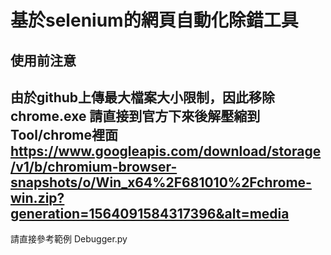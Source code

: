 # 基於selenium的網頁自動化除錯工具
## 使用前注意
由於github上傳最大檔案大小限制，因此移除chrome.exe
請直接到官方下來後解壓縮到 Tool/chrome裡面
https://www.googleapis.com/download/storage/v1/b/chromium-browser-snapshots/o/Win_x64%2F681010%2Fchrome-win.zip?generation=1564091584317396&alt=media
---

請直接參考範例 Debugger.py